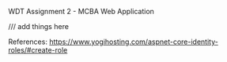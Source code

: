 WDT Assignment 2  - MCBA Web Application

/// add things here


References:
https://www.yogihosting.com/aspnet-core-identity-roles/#create-role